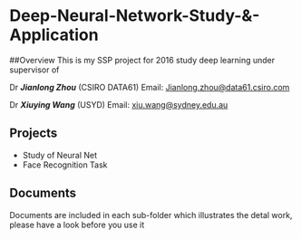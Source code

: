 # Deep-Neural-Network-Study-&-Application

##Overview
This is my SSP project for 2016 study deep learning under supervisor of 

Dr ***Jianlong Zhou*** (CSIRO DATA61) Email: Jianlong.zhou@data61.csiro.com

Dr ***Xiuying Wang*** (USYD) Email: xiu.wang@sydney.edu.au


## Projects

* Study of Neural Net 
* Face Recognition Task


## Documents

Documents are included in each sub-folder which illustrates the detal work, please have a look before you use it



